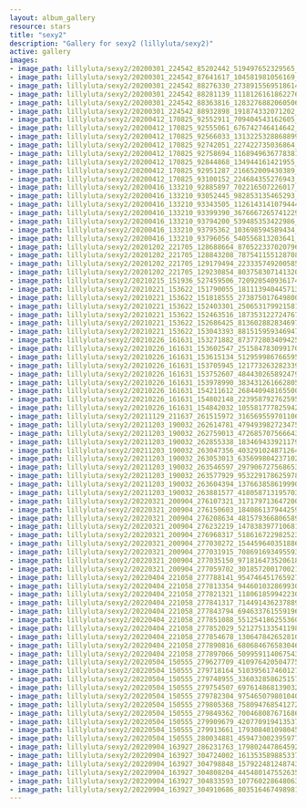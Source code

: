 ```yaml
---
layout: album_gallery
resource: stars
title: "sexy2"
description: "Gallery for sexy2 (lillyluta/sexy2)"
active: gallery
images:
- image_path: lillyluta/sexy2/20200301_224542_85202442_519497652329565_5111997795934892975_n.jpg
- image_path: lillyluta/sexy2/20200301_224542_87641617_104581981056169_7701278362906435366_n.jpg
- image_path: lillyluta/sexy2/20200301_224542_88276330_2738915569518614_1937454390683785714_n.jpg
- image_path: lillyluta/sexy2/20200301_224542_88281139_1118126161862276_7225225161381238740_n.jpg
- image_path: lillyluta/sexy2/20200301_224542_88363816_1283276882060506_7968865868987565601_n.jpg
- image_path: lillyluta/sexy2/20200301_224542_88932898_191874332071202_1300455987260957105_n.jpg
- image_path: lillyluta/sexy2/20200412_170825_92552911_709404543162605_5532546271394678864_n.jpg
- image_path: lillyluta/sexy2/20200412_170825_92555061_676742746414642_2104540404412416193_n.jpg
- image_path: lillyluta/sexy2/20200412_170825_92566033_1313225328868899_1780997502740543566_n.jpg
- image_path: lillyluta/sexy2/20200412_170825_92742051_227422735036864_2756714236469013409_n.jpg
- image_path: lillyluta/sexy2/20200412_170825_92758694_1168949636778381_2777971287284456182_n.jpg
- image_path: lillyluta/sexy2/20200412_170825_92844868_134944161421955_5880045375053298063_n.jpg
- image_path: lillyluta/sexy2/20200412_170825_92951287_216652009430389_1313278089848985332_n.jpg
- image_path: lillyluta/sexy2/20200412_170825_93100152_224684355276943_3559846243741775650_n.jpg
- image_path: lillyluta/sexy2/20200416_133210_92885897_702216507226017_1787114930284786849_n.jpg
- image_path: lillyluta/sexy2/20200416_133210_93052445_982853135465293_1652606463194722741_n.jpg
- image_path: lillyluta/sexy2/20200416_133210_93343505_1126143141079444_7861181205125244073_n.jpg
- image_path: lillyluta/sexy2/20200416_133210_93399390_3676667265741229_7080697975338458075_n.jpg
- image_path: lillyluta/sexy2/20200416_133210_93794200_539485353422986_3576090443017999934_n.jpg
- image_path: lillyluta/sexy2/20200416_133210_93795362_103698594589434_4537747470024916295_n.jpg
- image_path: lillyluta/sexy2/20200416_133210_93796056_540556813203641_185962848034006641_n.jpg
- image_path: lillyluta/sexy2/20201202_221705_128688664_870522337020796_3746268800767073282_n.jpg
- image_path: lillyluta/sexy2/20201202_221705_128843208_787541155128708_5030850816163509441_n.jpg
- image_path: lillyluta/sexy2/20201202_221705_129179494_223335749200585_806886652369132635_n.jpg
- image_path: lillyluta/sexy2/20201202_221705_129230854_803758307141320_8782720719187417074_n.jpg
- image_path: lillyluta/sexy2/20210215_151936_527459506_720920540936174_4841324032129089712_n.jpg
- image_path: lillyluta/sexy2/20210221_153622_151790055_181113940445713_6293371227593404127_n.jpg
- image_path: lillyluta/sexy2/20210221_153622_151818555_273875017649800_5664781142368120552_n.jpg
- image_path: lillyluta/sexy2/20210221_153622_152403301_250653179921581_9122309989356779249_n.jpg
- image_path: lillyluta/sexy2/20210221_153622_152463516_187353122724767_6246791100063824115_n.jpg
- image_path: lillyluta/sexy2/20210221_153622_152686425_813602882834697_3321000769642465366_n.jpg
- image_path: lillyluta/sexy2/20210221_153622_153043393_881515959346947_386515315041458229_n.jpg
- image_path: lillyluta/sexy2/20210226_161631_153271882_873772803409425_3217118999306629276_n.jpg
- image_path: lillyluta/sexy2/20210226_161631_153602547_251584783099170_7771127167172652167_n.jpg
- image_path: lillyluta/sexy2/20210226_161631_153615134_512959986766595_7066325407702243126_n.jpg
- image_path: lillyluta/sexy2/20210226_161631_153705945_121773263282339_3270939272440064939_n.jpg
- image_path: lillyluta/sexy2/20210226_161631_153752607_484430265892479_753243742381498274_n.jpg
- image_path: lillyluta/sexy2/20210226_161631_153978990_3834312616628059_2153013715178849193_n.jpg
- image_path: lillyluta/sexy2/20210226_161631_154211612_268440948165500_8359987927988993900_n.jpg
- image_path: lillyluta/sexy2/20210226_161631_154802148_223958792762595_1982332971537176263_n.jpg
- image_path: lillyluta/sexy2/20210226_161631_154842032_1055817778259421_8418575465257041023_n.jpg
- image_path: lillyluta/sexy2/20211129_211637_261515972_3165695597011060_4032480316354303709_n.jpg
- image_path: lillyluta/sexy2/20211203_190032_262614781_4794939827234751_6270965813085636530_n.jpg
- image_path: lillyluta/sexy2/20211203_190032_262759013_472685707566643_2864471938809894743_n.jpg
- image_path: lillyluta/sexy2/20211203_190032_262855338_183469433921179_8564037895829384998_n.jpg
- image_path: lillyluta/sexy2/20211203_190032_263047356_403291024871264_4713663587957119495_n.jpg
- image_path: lillyluta/sexy2/20211203_190032_263053013_635699804237102_458393581774742731_n.jpg
- image_path: lillyluta/sexy2/20211203_190032_263546597_2979067275686530_8597125104675903356_n.jpg
- image_path: lillyluta/sexy2/20211203_190032_263577929_953229178625978_1326764330322090897_n.jpg
- image_path: lillyluta/sexy2/20211203_190032_263604394_137663858619990_4209058527267182701_n.jpg
- image_path: lillyluta/sexy2/20211203_190032_263881577_418058713195703_3067346109247251269_n.jpg
- image_path: lillyluta/sexy2/20220321_200904_276107321_3171797136472000_1046741435646652543_n.jpg
- image_path: lillyluta/sexy2/20220321_200904_276150603_1840861379442590_3579931194786725223_n.jpg
- image_path: lillyluta/sexy2/20220321_200904_276208634_481579366806589_8983915882376308920_n.jpg
- image_path: lillyluta/sexy2/20220321_200904_276232219_147838397710681_8046529534601869508_n.jpg
- image_path: lillyluta/sexy2/20220321_200904_276968317_518616722982523_8096238294577328387_n.jpg
- image_path: lillyluta/sexy2/20220321_200904_277030272_154459640351886_3685266305768132672_n.jpg
- image_path: lillyluta/sexy2/20220321_200904_277031915_708691693495593_1865489642067038271_n.jpg
- image_path: lillyluta/sexy2/20220321_200904_277035150_971816473520618_244192743841773992_n.jpg
- image_path: lillyluta/sexy2/20220321_200904_277059702_3018572001700210_2505675101791086815_n.jpg
- image_path: lillyluta/sexy2/20220404_221058_277788141_954746451765927_3698756204130539697_n.jpg
- image_path: lillyluta/sexy2/20220404_221058_277813354_944601032869930_8696292823330731351_n.jpg
- image_path: lillyluta/sexy2/20220404_221058_277821321_1180618599422300_5148498855847408702_n.jpg
- image_path: lillyluta/sexy2/20220404_221058_277841317_714491436237889_6974963228196954598_n.jpg
- image_path: lillyluta/sexy2/20220404_221058_277843794_694633761559196_3454569609208980710_n.jpg
- image_path: lillyluta/sexy2/20220404_221058_277851088_551254186255360_289764668417009588_n.jpg
- image_path: lillyluta/sexy2/20220404_221058_277852029_5212751335411986_8024777873860509059_n.jpg
- image_path: lillyluta/sexy2/20220404_221058_277854678_1306478426528100_3070685130369791937_n.jpg
- image_path: lillyluta/sexy2/20220404_221058_277890816_680684676583046_3924704759299824454_n.jpg
- image_path: lillyluta/sexy2/20220404_221058_277897066_509959114067543_7378949500899435153_n.jpg
- image_path: lillyluta/sexy2/20220504_150555_279627709_410976420504775_5561783843263042825_n.jpg
- image_path: lillyluta/sexy2/20220504_150555_279718164_510395617460127_676877491620708026_n.jpg
- image_path: lillyluta/sexy2/20220504_150555_279748955_336032858625157_5371806598336920327_n.jpg
- image_path: lillyluta/sexy2/20220504_150555_279754507_697614868139032_7941836501736750763_n.jpg
- image_path: lillyluta/sexy2/20220504_150555_279782304_975465079801040_7587735318534669387_n.jpg
- image_path: lillyluta/sexy2/20220504_150555_279805368_758094768541272_650357295361312655_n.jpg
- image_path: lillyluta/sexy2/20220504_150555_279849362_700468087671686_7481853027998987843_n.jpg
- image_path: lillyluta/sexy2/20220504_150555_279909679_420770919413537_4060588253612084401_n.jpg
- image_path: lillyluta/sexy2/20220504_150555_279913661_179308401098045_3862746730974625918_n.jpg
- image_path: lillyluta/sexy2/20220504_150555_280034881_4594730023959770_3729969967749509063_n.jpg
- image_path: lillyluta/sexy2/20220904_163927_286231763_179802447864592_6406394591628428028_n.jpg
- image_path: lillyluta/sexy2/20220904_163927_304724002_161353589885337_3145463339171129459_n.jpg
- image_path: lillyluta/sexy2/20220904_163927_304798848_1579224812487430_2999879911360155851_n.jpg
- image_path: lillyluta/sexy2/20220904_163927_304808204_445480147552635_9071085980780180838_n.jpg
- image_path: lillyluta/sexy2/20220904_163927_304833593_107760228648063_2000943237580810556_n.jpg
- image_path: lillyluta/sexy2/20220904_163927_304910686_803516467498981_3315863094476033616_n.jpg
---
```


